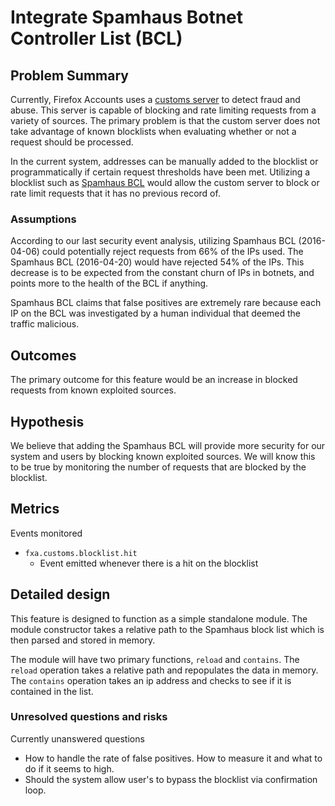 # Integrate Spamhaus Botnet Controller List (BCL)

## Problem Summary

Currently, Firefox Accounts uses a [customs server](https://github.com/mozilla/fxa-customs-server) to detect fraud and abuse.
This server is capable of blocking and rate limiting requests from a variety of sources.
The primary problem is that the custom server does not take advantage of known blocklists when evaluating whether or not a request should be processed.

In the current system, addresses can be manually added to the blocklist or programmatically if certain request thresholds have been met.
Utilizing a blocklist such as [Spamhaus BCL](https://www.spamhaus.org/bcl/) would allow the custom server to block or rate limit requests that it has no previous record of.

### Assumptions

According to our last security event analysis, utilizing Spamhaus BCL (2016-04-06) could potentially reject requests from 66% of the IPs used. The Spamhaus BCL (2016-04-20) would have rejected 54% of the IPs. This decrease is to be expected from the constant churn of IPs in botnets, and points more to the health of the BCL if anything.

Spamhaus BCL claims that false positives are extremely rare because each IP on the BCL was investigated by a human individual that deemed the traffic malicious.

## Outcomes

The primary outcome for this feature would be an increase in blocked requests from known exploited sources.

## Hypothesis

We believe that adding the Spamhaus BCL will provide more security for our system and users by blocking known exploited sources.
We will know this to be true by monitoring the number of requests that are blocked by the blocklist.

## Metrics

Events monitored

* `fxa.customs.blocklist.hit`
  * Event emitted whenever there is a hit on the blocklist


## Detailed design

This feature is designed to function as a simple standalone module. The module constructor takes a relative path to the Spamhaus block list which is then parsed and stored in memory.

The module will have two primary functions, `reload` and `contains`. The `reload` operation takes a relative path and repopulates the data in memory. The `contains` operation takes an ip address and checks to see if it is contained in the list.

### Unresolved questions and risks

Currently unanswered questions

* How to handle the rate of false positives. How to measure it and what to do if it seems to high.
* Should the system allow user's to bypass the blocklist via confirmation loop.
